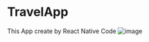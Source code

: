 # TravelApp
This App create by React Native Code
![image](https://user-images.githubusercontent.com/101507047/188437302-c702ec95-095c-4cbe-9e6f-048e4dcf4598.png)
